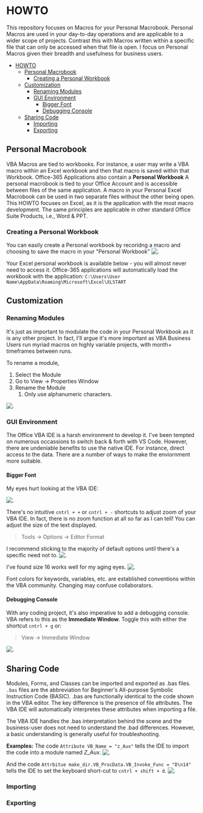 # HOWTO 
This repository focuses on Macros for your Personal Macrobook. Personal Macros are used in your day-to-day operations and are applicable to a wider scope of projects. Contrast this with Macros written within a specific file that can only be accessed when that file is open. I focus on Personal Macros given their breadth and usefulness for business users.

- [HOWTO](#howto)
  - [Personal Macrobook](#personal-macrobook)
    - [Creating a Personal Workbook](#creating-a-personal-workbook)
  - [Customization](#customization)
    - [Renaming Modules](#renaming-modules)
    - [GUI Environment](#gui-environment)
      - [Bigger Font](#bigger-font)
      - [Debugging Console](#debugging-console)
  - [Sharing Code](#sharing-code)
    - [Importing](#importing)
    - [Exporting](#exporting)


## Personal Macrobook
VBA Macros are tied to workbooks. For instance, a user may write a VBA macro within an Excel workbook and then that macro is saved within that Workbook.  Office-365 Applications also contain a **Personal Workbook** A personal macrobook is tied to your Office Account and is accessible between files of the same application. A macro in your Personal Excel Macrobook can be used in two separate files without the other being open. This HOWTO focuses on Excel, as it is the application with the most macro development. The same principles are applicable in other standard Office Suite Products, i.e., Word & PPT. 

### Creating a Personal Workbook
You can easily create a Personal workbook by recoridng a macro and choosing to save the macro in your "Personal Workbook"
![.](https://github.com/jaimiles23/VBA-Operations/blob/main/_images/howto/StoreInPersonalWb.png?raw=true)

Your Excel personal workbook is available below - you will almost never need to access it. Office-365 applications will automatically load the workbook with the application:
    `C:\Users\User Name\AppData\Roaming\Microsoft\Excel\XLSTART`


## Customization 

### Renaming Modules
It's just as important to modulate the code in your Personal Workbook as it is any other project. In fact, I'll argue it's more important as VBA Business Users run myriad macros on highly variable projects, with month+ timeframes between runs.

To rename a module, 
1. Select the Module
2. Go to View -> Properties Window
3. Rename the Module
   1. Only use alphanumeric characters.


![.](https://github.com/jaimiles23/VBA-Operations/blob/main/_images/howto/RenameModule.png?raw=true)


### GUI Environment
The Office VBA IDE is a harsh environment to develop it. I've been tempted on numerous occassions to switch back & forth with VS Code. However, there are undeniable benefits to use the native IDE. For instance, direct access to the data. There are a number of ways to make the enviornment more suitable.

#### Bigger Font
My eyes hurt looking at the VBA IDE:

![.](https://github.com/jaimiles23/VBA-Operations/blob/main/_images/howto/IDE_UnadjustedFont.png?raw=true)

There's no intuitive `cntrl + +` or `cntrl + -` shortcuts to adjust zoom of your VBA IDE. In fact, there is no zoom function at all so far as I can tell! You can adjust the size of the text displayed. 
> Tools -> Options -> Editor Format

I recommend sticking to the majority of default options until there's a specific need not to. 
![.](https://github.com/jaimiles23/VBA-Operations/blob/main/_images/howto/Options_FontEditor.png?raw=true)

I've found size 16 works well for my aging eyes. 
![.](https://raw.githubusercontent.com/jaimiles23/VBA-Operations/main/_images/howto/IDE_LargerFont.png?raw=true)

Font colors for keywords, variables, etc. are established conventions within the VBA community. Changing may confuse collaborators.

#### Debugging Console
With any coding project, it's also imperative to add a debugging console. VBA refers to this as the **Immediate Window**. Toggle this with either the shortcut `cntrl + g` or:
> View -> Immediate Window

![.](https://github.com/jaimiles23/VBA-Operations/blob/main/_images/howto/HelloWorld.png?raw=true)


## Sharing Code
Modules, Forms, and Classes can be imported and exported as .bas files. `.bas` files are the abbreviation for Beginner's All-purpose Symbolic Instruction Code (BASIC). .bas are functionally identical to the code shown in the VBA editor. The key difference is the presence of file attributes. The VBA IDE will automatically interpretes these attributes when importing a file.

The VBA IDE handles the .bas interpretation behind the scene and the business-user does not need to understand the .bad differences. However, a basic understanding is generally useful for troubleshooting. 

**Examples:**
The code `Attribute VB_Name = "z_Aux"` tells the IDE to import the code into a module named *Z_Aux*.
![.](https://github.com/jaimiles23/VBA-Operations/blob/main/_images/howto/attrb_module_name.png?raw=true)

And the code `Attrbitue make_dir.VB_ProcData.VB_Invoke_Func = "D\n14"` tells the IDE to set the keyboard short-cut to `cntrl + shift + d`. 
![.](https://github.com/jaimiles23/VBA-Operations/blob/main/_images/howto/attr_VB_Invoke_Func.png?raw=true)


### Importing


### Exporting


